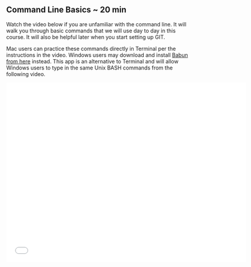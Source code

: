 

## Command Line Basics ~ 20 min

Watch the video below if you are unfamiliar with the command line. It will walk you through basic commands that we will use day to day in this course. It will also be helpful later when you start setting up GIT.

Mac users can practice these commands directly in Terminal per the instructions in the video. Windows users may download and install [Babun from here](http://babun.github.io/) instead. This app is an alternative to Terminal and will allow Windows users to type in the same Unix BASH commands from the following video.

<iframe width="640" height="480" src="//www.youtube-nocookie.com/embed/s5S_2BdrMJE?rel=0" frameborder="0" allowfullscreen></iframe>
